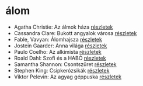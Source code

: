 # álom

- Agatha Christie: Az álmok háza [részletek](_details/%7Bopf.creator%7D.md#id_241)
- Cassandra Clare: Bukott angyalok városa [részletek](_details/%7Bopf.creator%7D.md#id_638)
- Fable, Vavyan: Álomhajsza [részletek](_details/%7Bopf.creator%7D.md#id_178)
- Jostein Gaarder: Anna világa [részletek](_details/%7Bopf.creator%7D.md#id_1411)
- Paulo Coelho: Az alkimista [részletek](_details/%7Bopf.creator%7D.md#id_261)
- Roald Dahl: Szofi és a HABÓ [részletek](_details/%7Bopf.creator%7D.md#id_537)
- Samantha Shannon: Csontszüret [részletek](_details/%7Bopf.creator%7D.md#id_1005)
- Stephen King: Csipkerózsikák [részletek](_details/%7Bopf.creator%7D.md#id_1204)
- Viktor Pelevin: Az agyag géppuska [részletek](_details/%7Bopf.creator%7D.md#id_834)